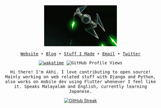 <samp>
<p align="center"><img width="240" src="star_wars.gif" /></p>
<p align="center"><a href="https://akhi07rx-site.pages.dev/">Website</a> • <a href="https://akhi07rx-site.pages.dev/blog/">Blog</a> • <a href="https://akhi07rx-site.pages.dev/about/">Stuff I Made</a> • <a href="mailto:akhilakae07@gmail.com">Email</a> • <a href="https://twitter.com/">Twitter</a></p>

<div align="center">

[![wakatime](https://wakatime.com/badge/user/0fe42587-abdb-4702-9793-e803e585eb5c.svg)](https://wakatime.com/@0fe42587-abdb-4702-9793-e803e585eb5c)
![GitHub Profile Views](https://git-profile-views-counter.akhilakae07.workers.dev/api/badge?style=emoji)

<!-- ![GitHub Profile Views](https://git-profile-views-counter.akhilakae07.workers.dev/api/badge) -->

</div>
<p align="center">Hi there! I'm Akhi. I love contributing to open source! Mainly working on web related stuff with Django and Python, also works on mobile dev using Flutter whenever I feel like it. Speaks Malayalam and English, currently learning Japanese.</p>
</samp>

<div align="center">
  <a href="https://git.io/streak-stats">
    <img src="https://streak-stats.demolab.com?user=akhi07rx&hide_border=true&border_radius=6" alt="GitHub Streak">
  </a>
</div>
